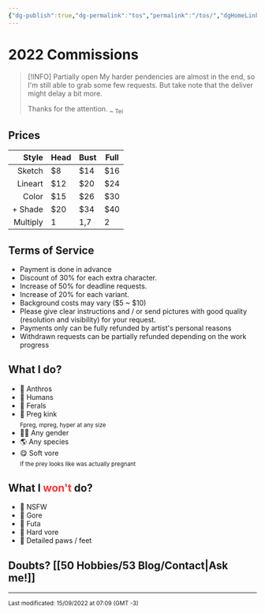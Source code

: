 ```yaml
---
{"dg-publish":true,"dg-permalink":"tos","permalink":"/tos/","dgHomeLink":true,"dgPassFrontmatter":false}
---
```



# 2022 Commissions

> [!INFO] Partially open
> My harder pendencies are almost in the end, so I'm still able to grab some few requests. But take note that the deliver might delay a bit more.
> 
> Thanks for the attention.
> <sub>~ Tei</sub>


## Prices
| Style | Head | Bust | Full |
| ---: | --- | --- | --- |
| Sketch | $8 | $14 | $16 |
| Lineart | $12 | $20 | $24 |
| Color | $15 | $26 | $30 |
| + Shade | $20 | $34 | $40 |
| Multiply | 1 | 1,7 | 2 |

## Terms of Service					
- Payment is done in advance
- Discount of 30% for each extra character.
- Increase of 50% for deadline requests.
- Increase of 20% for each variant.
- Background costs may vary (\$5 ~ \$10)
- Please give clear instructions and / or send pictures with good quality (resolution and visibility) for your request.
- Payments only can be fully refunded by artist's personal reasons
- Withdrawn requests can be partially refunded depending on the work progress

## What I do?
- 🐺 Anthros
- 👨 Humans
- 🐴 Ferals
- 🤰 Preg kink<br><sub>Fpreg, mpreg, hyper at any size</sub>
- 🏳‍🌈 Any gender
- 🌎 Any species
- 😋 Soft vore<br><sub>If the prey looks like was actually pregnant</sub>

## What I <span style='color:#ff3333;'>won't</span> do?	
- 🔞 NSFW
- 🍖 Gore
- 🔄 Futa
- 👅 Hard vore
- 🐾 Detailed paws / feet

## Doubts? [[50 Hobbies/53 Blog/Contact|Ask me!]]
____
<sub>Last modificated: 15/09/2022 at 07:09 (GMT -3)</sub>
